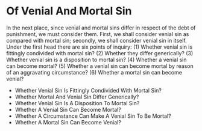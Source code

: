 # Of Venial And Mortal Sin

In the next place, since venial and mortal sins differ in respect of the debt of punishment, we must consider them. First, we shall consider venial sin as compared with mortal sin; secondly, we shall consider venial sin in itself.  Under the first head there are six points of inquiry:
(1) Whether venial sin is fittingly condivided with mortal sin?
(2) Whether they differ generically?
(3) Whether venial sin is a disposition to mortal sin?
(4) Whether a venial sin can become mortal?
(5) Whether a venial sin can become mortal by reason of an aggravating circumstance?
(6) Whether a mortal sin can become venial?

* Whether Venial Sin Is Fittingly Condivided With Mortal Sin?
* Whether Mortal And Venial Sin Differ Generically?
* Whether Venial Sin Is A Disposition To Mortal Sin?
* Whether A Venial Sin Can Become Mortal?
* Whether A Circumstance Can Make A Venial Sin To Be Mortal?
* Whether A Mortal Sin Can Become Venial?
